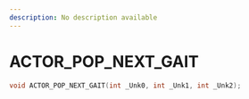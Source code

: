 ```yaml
---
description: No description available 
---
```


# ACTOR_POP_NEXT_GAIT

```cpp
void ACTOR_POP_NEXT_GAIT(int _Unk0, int _Unk1, int _Unk2);
```